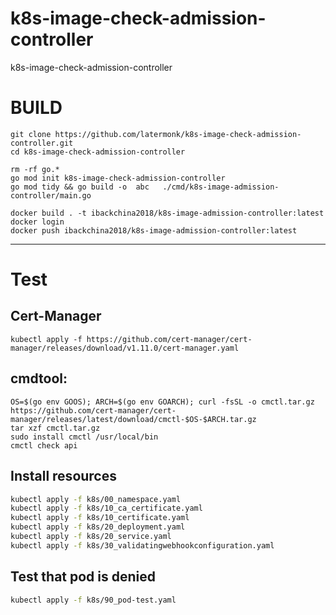 # k8s-image-check-admission-controller
k8s-image-check-admission-controller

# BUILD
```shell
git clone https://github.com/latermonk/k8s-image-check-admission-controller.git
cd k8s-image-check-admission-controller
```

```shell
rm -rf go.*
go mod init k8s-image-check-admission-controller
go mod tidy && go build -o  abc   ./cmd/k8s-image-admission-controller/main.go
```


```shell
docker build . -t ibackchina2018/k8s-image-admission-controller:latest
docker login
docker push ibackchina2018/k8s-image-admission-controller:latest
```


---
# Test

## Cert-Manager
```shell
kubectl apply -f https://github.com/cert-manager/cert-manager/releases/download/v1.11.0/cert-manager.yaml

```
## cmdtool:
```shell
OS=$(go env GOOS); ARCH=$(go env GOARCH); curl -fsSL -o cmctl.tar.gz https://github.com/cert-manager/cert-manager/releases/latest/download/cmctl-$OS-$ARCH.tar.gz
tar xzf cmctl.tar.gz
sudo install cmctl /usr/local/bin
cmctl check api
```

##  Install resources
```bash
kubectl apply -f k8s/00_namespace.yaml
kubectl apply -f k8s/10_ca_certificate.yaml
kubectl apply -f k8s/10_certificate.yaml
kubectl apply -f k8s/20_deployment.yaml
kubectl apply -f k8s/20_service.yaml
kubectl apply -f k8s/30_validatingwebhookconfiguration.yaml
```

##  Test that pod is denied
```bash
kubectl apply -f k8s/90_pod-test.yaml
```

